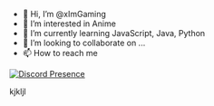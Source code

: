 - 👋 Hi, I’m @xImGaming
- 👀 I’m interested in Anime
- 🌱 I’m currently learning JavaScript, Java, Python
- 💞️ I’m looking to collaborate on ...
- 📫 How to reach me 


[![Discord Presence](https://lanyard.cnrad.dev/api/907028319046885436)](https://github.com/xImGaming/xImGaming)

<!---
xImGaming/xImGaming is a ✨ special ✨ repository because its `README.md` (this file) appears on your GitHub profile.
You can click the Preview link to take a look at your changes.
--->
kjkljl
